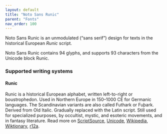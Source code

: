 ```yaml
---
layout: default
title: "Noto Sans Runic"
parent: "Fonts"
nav_order: 100
---
```

Noto Sans Runic is an unmodulated (“sans serif”) design for texts in the historical European _Runic_ script. 

Noto Sans Runic contains 94 glyphs, and supports 93 characters from the Unicode block Runic.


### Supported writing systems


#### Runic

Runic is a historical European alphabet, written left-to-right or boustrophedon. Used in Northern Europe in 150–1000 CE for Germanic languages. The Scandinavian variants are also called Futhark or Fuþark. Derived from Old Italic. Gradually replaced with the Latin script. Still used for specialized purposes, by occultist, mystic, and esoteric movements, and in fantasy literature. Read more on [ScriptSource](https://scriptsource.org/scr/Runr), [Unicode](https://www.unicode.org/versions/Unicode13.0.0/ch08.pdf#G26624), [Wikipedia](https://en.wikipedia.org/wiki/ISO_15924:Runr), [Wiktionary](https://en.wiktionary.org/wiki/Category:Runic_script), [r12a](https://r12a.github.io/scripts/links?iso=Runr).


